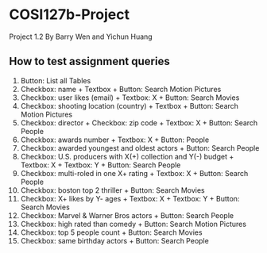 # COSI127b-Project

Project 1.2 By Barry Wen and Yichun Huang

## How to test assignment queries
1. Button: List all Tables
2. Checkbox: name + Textbox + Button: Search Motion Pictures
3. Checkbox: user likes (email) + Textbox: X + Button: Search Movies
4. Checkbox: shooting location (country) + Textbox + Button: Search Motion Pictures
5. Checkbox: director + Checkbox: zip code + Textbox: X + Button: Search People
6. Checkbox: awards number + Textbox: X + Button: People
7. Checkbox:  awarded youngest and oldest actors + Button: Search People
8. Checkbox: U.S. producers with X(+) collection and Y(-) budget + Textbox: X + Textbox: Y + Button: Search People
9. Checkbox: multi-roled in one X+ rating + Textbox: X + Button: Search People
10. Checkbox: boston top 2 thriller + Button: Search Movies
11. Checkbox: X+ likes by Y- ages + Textbox: X + Textbox: Y + Button: Search Movies
12. Checkbox: Marvel & Warner Bros actors + Button: Search People
13. Checkbox: high rated than comedy + Button: Search Motion Pictures
14. Checkbox: top 5 people count + Button: Search Movies
15. Checkbox: same birthday actors + Button: Search People
